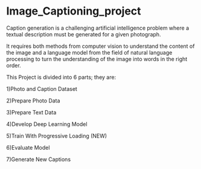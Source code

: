 # Image_Captioning_project

Caption generation is a challenging artificial intelligence problem where a textual description must be generated for a given photograph.

It requires both methods from computer vision to understand the content of the image and a language model from the field of natural language processing to turn the understanding of the image into words in the right order.

This Project is divided into 6 parts; they are:

1)Photo and Caption Dataset

2)Prepare Photo Data

3)Prepare Text Data

4)Develop Deep Learning Model

5)Train With Progressive Loading (NEW)

6)Evaluate Model

7)Generate New Captions

